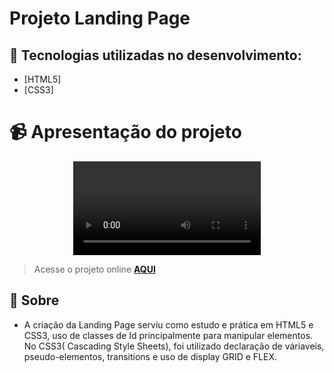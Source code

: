 # Projeto Landing Page 

## 🚀 Tecnologias utilizadas no desenvolvimento:
- [HTML5]
- [CSS3]

# 📹 Apresentação do projeto
<div align="center">
  <video src="https://user-images.githubusercontent.com/99294586/213000486-4ea3e6fd-c5aa-4675-b007-7768dac49ce8.mp4" >
</div>

> Acesse o projeto online **[AQUI](https://pagefirst1.netlify.app/)**

## 📝 Sobre
- A criação da Landing Page serviu como estudo e prática em HTML5 e CSS3, uso de classes de Id principalmente para manipular elementos. No CSS3( Cascading Style Sheets), foi utilizado declaração de váriaveis, pseudo-elementos, transitions e uso de display GRID e FLEX.